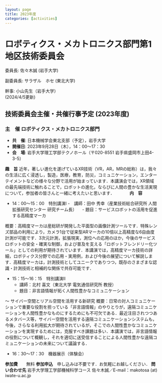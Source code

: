 ```yaml
---
layout: page
title: 2023年度
categories: [activities]
---
```

# ロボティクス・メカトロニクス部門第1地区技術委員会

委員長: 佐々木誠 (岩手大学) 

副委員長: サラザル　ホセ (東北大学)

幹事: 小山先生（岩手大学）  
(2024/4/5更新)

## 技術委員会主催・共催行事予定 (2023年度)

### 主　催	ロボティクス・メカトロニクス部門
- **共　催**:	日本機械学会東北支部（予定），岩手大学
- **開催日**:	2023年9月28日（木），14：00～17：30
- **会　場**: 岩手大学理工学部テクノホール（〒020-8551 岩手県盛岡市上田4-3-5）

**趣　旨**	近年，著しい進化を遂げているXR技術（VR，AR，MRの総称）は，我々の生活に広く浸透し，製造，医療，教育，防災，コミュニケーション，エンターテイメントなどの様々な分野で活用が始まっています．本講演会では，XR領域の最先端技術に触れることで，ロボットの進化，ならびに人間の豊かな生活実現について，参加者の皆さんと一緒に考えたいと思います．
　　　
**内　容**
- 14：00～15：00　特別講演Ⅰ
  -　講師：田中 秀幸（産業技術総合研究所 人間拡張研究センター 研究チーム長）
　-  題目：サービスロボットの活用を促進する高精度マーカ

概要：高精度マーカは産総研が開発した平面型の画像計測ツールです．特殊レンズ部品の利用により，カメラ1台で従来型ARマーカの10倍以上高精度な6自由度計測が可能です．3次元計測，拡張現実，測位への応用のほか，今後のサービスロボットの安全・確実な制御，および普及を支える「ロボットフレンドリー化ツール」としての利用が期待されています．本講演では，高精度マーカ技術の詳細，ロボティクス分野での応用・実用例，および今後の展望について解説します．高精度マーカは，計測技術としてユニークでありつつ，既存のさまざまな認識・計測技術と相補的な関係で共存可能です．

- 15：15～16：15　特別講演Ⅱ　
  - 講師：北村 喜文（東北大学 電気通信研究所 教授）
  - 題目：非言語情報が拓く人間性豊かなコミュニケーション　

～ サイバー空間とリアル空間を活用する新研究
概要：日常の対人コミュニケーションで重要な役割を担っている「非言語情報」のやりとりが，遠隔コミュニケーションを人間性豊かなものにするためにも不可欠である．最近注目されつつあるメタバース等，サイバー空間を活用する遠隔コミュニケーションシステムも，今後，さらなる利用拡大が期待されているが，そこでの人間性豊かなコミュニケーションを実現するためには，克服すべき課題は多い．本講演では，非言語情報の役割について概観し，それを適切に送受信することによる人間性豊かな遠隔コミュニケーションの未来について議論する．

- 16：30～17：30　機器展示（体験会）

**参加費**　　無料
**参加申込**　申し込みは不要です．お気軽にお越しください．
**問い合わせ先**	岩手大学理工学部機械科学コース 佐々木誠／E-mail：makotosa (at) iwate-u.ac.jp


